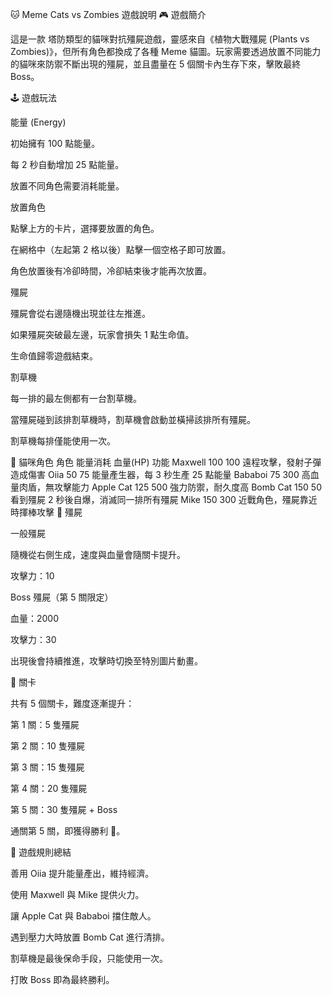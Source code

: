 🐱 Meme Cats vs Zombies 遊戲說明
🎮 遊戲簡介

這是一款 塔防類型的貓咪對抗殭屍遊戲，靈感來自《植物大戰殭屍 (Plants vs Zombies)》，但所有角色都換成了各種 Meme 貓圖。玩家需要透過放置不同能力的貓咪來防禦不斷出現的殭屍，並且盡量在 5 個關卡內生存下來，擊敗最終 Boss。

🕹️ 遊戲玩法

能量 (Energy)

初始擁有 100 點能量。

每 2 秒自動增加 25 點能量。

放置不同角色需要消耗能量。

放置角色

點擊上方的卡片，選擇要放置的角色。

在網格中（左起第 2 格以後）點擊一個空格子即可放置。

角色放置後有冷卻時間，冷卻結束後才能再次放置。

殭屍

殭屍會從右邊隨機出現並往左推進。

如果殭屍突破最左邊，玩家會損失 1 點生命值。

生命值歸零遊戲結束。

割草機

每一排的最左側都有一台割草機。

當殭屍碰到該排割草機時，割草機會啟動並橫掃該排所有殭屍。

割草機每排僅能使用一次。

🐾 貓咪角色
角色	    能量消耗	血量(HP)	功能
Maxwell	  100	    100	      遠程攻擊，發射子彈造成傷害
Oiia	    50	     75	      能量產生器，每 3 秒生產 25 點能量
Bababoi	  75	    300	      高血量肉盾，無攻擊能力
Apple Cat 125	    500	      強力防禦，耐久度高
Bomb Cat	150	     50	      看到殭屍 2 秒後自爆，消滅同一排所有殭屍
Mike	    150	    300	      近戰角色，殭屍靠近時揮棒攻擊
🧟 殭屍

一般殭屍

隨機從右側生成，速度與血量會隨關卡提升。

攻擊力：10

Boss 殭屍（第 5 關限定）

血量：2000

攻擊力：30

出現後會持續推進，攻擊時切換至特別圖片動畫。

🌟 關卡

共有 5 個關卡，難度逐漸提升：

第 1 關：5 隻殭屍

第 2 關：10 隻殭屍

第 3 關：15 隻殭屍

第 4 關：20 隻殭屍

第 5 關：30 隻殭屍 + Boss

通關第 5 關，即獲得勝利 🎉。

📝 遊戲規則總結

善用 Oiia 提升能量產出，維持經濟。

使用 Maxwell 與 Mike 提供火力。

讓 Apple Cat 與 Bababoi 擋住敵人。

遇到壓力大時放置 Bomb Cat 進行清排。

割草機是最後保命手段，只能使用一次。

打敗 Boss 即為最終勝利。
